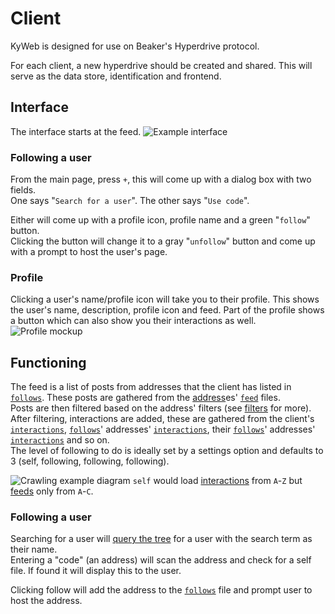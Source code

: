 # Client
KyWeb is designed for use on Beaker's Hyperdrive protocol.

For each client, a new hyperdrive should be created and shared. This will serve as the data store, identification and frontend.

## Interface
The interface starts at the feed.
![Example interface](https://lh3.googleusercontent.com/pw/ACtC-3cyROD5kQIlZ312SwE1eUzXQqVSdRP0KrDoyh70HiUuvGUvUI6p4FkeV0jvWmIQM-tQGnxAFrhrePNgOpnNYaUM0G6x00CUGsMF6xPSu8Nh49EUZwDcnUUbPqMvXQKcaGauNJhr7VWyD3X53pwrZskRVg=w1272-h937-no?authuser=0)

### Following a user
From the main page, press `+`, this will come up with a dialog box with two fields.  
One says "`Search for a user`".
The other says "`Use code`".

Either will come up with a profile icon, profile name and a green "`follow`" button.  
Clicking the button will change it to a gray "`unfollow`" button and come up with a prompt to host the user's page.

### Profile
Clicking a user's name/profile icon will take you to their profile. This shows the user's name, description, profile icon and feed. Part of the profile shows a button which can also show you their interactions as well.
![Profile mockup](https://lh3.googleusercontent.com/pw/ACtC-3exLCJHpSbnjuWOhUA1Y1G2o2S7oMMdawn7aDk_Tj9q0lQaFi_MpAyFUqvlmfEdkRZMnRPueT30phQNk3RFV9Wqc2CryZwos2fRU4aUB0Je_oYLTEa0PH2ZBVA2vU7VDstLt-PvYHHj-PYGWri-aCoCew=w1310-h937-no?authuser=0)

## Functioning
The feed is a list of posts from addresses that the client has listed in [`follows`](follows.md). These posts are gathered from the [address](adress.md)es' [`feed`](feed.md) files.  
Posts are then filtered based on the address' filters (see [filters](filters.md) for more).  
After filtering, interactions are added, these are gathered from the client's [`interactions`](interactions.md), [`follows`](follows.md)' addresses' [`interactions`](interactions.md), their [`follows`](follows.md)' addresses' [`interactions`](interactions.md) and so on.  
The level of following to do is ideally set by a settings option and defaults to 3 (self, following, following, following).  

![Crawling example diagram](https://lh3.googleusercontent.com/pw/ACtC-3dIRO7vqORVtKok-LkgbemfzOLcYzOsLAp7x-7MfkyLan-vTMZ7b-2vFjOfnoEnMk1xDZ7EbVw6sW-VVCgPy9qaUkAaqx0fRe4tSJYmEQYx1sbkbsT-M20quRBw9hO-e2CQu_7u44UnJudXr9qXB91Diw=w1480-h436-no?authuser=0)
`self` would load [interactions](interactions.md) from `A`-`Z` but [feeds](feeds.md) only from `A`-`C`.

### Following a user
Searching for a user will [query the tree](concepts.md#querying-the-tree) for a user with the search term as their name.  
Entering a "code" (an address) will scan the address and check for a self file. If found it will display this to the user.

Clicking follow will add the address to the [`follows`](follows.md) file and prompt user to host the address.
<!--stackedit_data:
eyJkaXNjdXNzaW9ucyI6eyJqTU1CWEJlTzhSZld2ZVV2Ijp7In
N0YXJ0IjoyMDI2LCJlbmQiOjIyNzUsInRleHQiOiIhW0NyYXds
aW5nIGV4YW1wbGUgZGlhZ3JhbV0oaHR0cHM6Ly9saDMuZ29vZ2
xldXNlcmNvbnRlbnQuY29tL3B3L0FDdEMtM2RJUk83dnFP4oCm
In19LCJjb21tZW50cyI6eyJnbzFIcEpJRFRtUm9qSXB3Ijp7Im
Rpc2N1c3Npb25JZCI6ImpNTUJYQmVPOFJmV3ZlVXYiLCJzdWIi
OiJnaDoxMjU4ODg5NCIsInRleHQiOiJncmFwaCBURDsgc2VsZi
0tPkE7IHNlbGYtLT5COyBzZWxmLS0+QzsgQS0tPkQ7IEEtLT5F
OyBCLS0+RjsgQi0tPkc7IEMtLT5IOyBDLS0+STsgQy0tPko7IE
QtLT5LOyBELS0+TDsgRC0tPk07IEUtLT5OOyBFLS0+TzsgRi0t
PlA7IEYtLT5ROyBGLS0+UjsgRy0tPlM7IEctLT5UOyBILS0+VT
sgSC0tPlY7IEktLT5XOyBJLS0+WDsgSi0tPlk7IEotLT5aOyIs
ImNyZWF0ZWQiOjE2MDExMjIwNDk0MDR9fSwiaGlzdG9yeSI6Wz
ExODc3OTYzNTYsMTMzOTY5NDM5NywxMDM0NDkyMTc4LDc0MTYy
Mjc4LC0xNTE4OTIyMTc3LC0xOTE2NTQxMjg5LC03NjgwODgwNi
wtMTU2MTU4MDg1NF19
-->